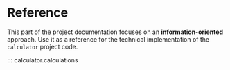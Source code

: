 # Reference

This part of the project documentation focuses on
an **information-oriented** approach. Use it as a
reference for the technical implementation of the
`calculator` project code.

::: calculator.calculations
